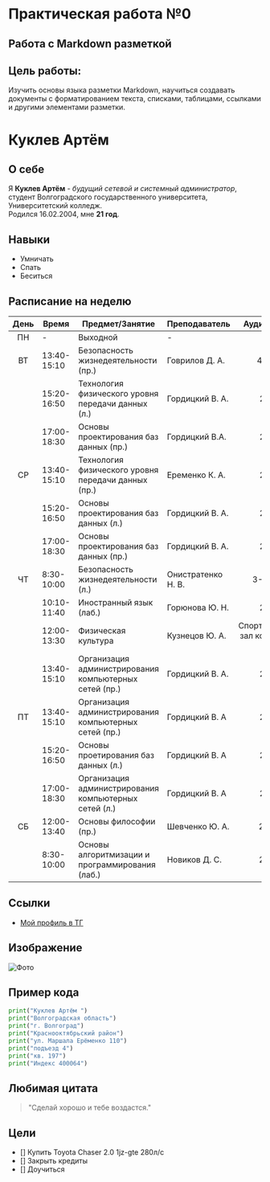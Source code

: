 # Практическая работа №0

## Работа с Markdown разметкой

## Цель работы:
Изучить основы языка разметки Markdown, научиться создавать документы с форматированием текста, списками, таблицами, ссылками и другими элементами разметки.

# Куклев Артём

## О себе
Я **Куклев Артём** - *будущий сетевой и системный администратор*, студент Волгоградского государственного университета, Университетский колледж.  
Родился 16.02.2004, мне **21 год**.

## Навыки
- Умничать
- Спать 
- Беситься

## Расписание на неделю

| День   | Время       | Предмет/Занятие                                                                | Преподаватель                     | Аудитория               |
|:------:|-------------|--------------------------------------------------------------------------------|-----------------------------------|------------------------:|
| ПН     |      -      | Выходной                                                                       | -                                 | -                       |
| ВТ     | 13:40-15:10 | Безопасность жизнедеятельности (пр.)                                           | Говрилов Д. А.                    | 4-03 М                  |
|        | 15:20-16:50 | Технология физического уровня передачи данных (л.)                             | Гордицкий В. А.                   | 2-15 Г                  |
|        | 17:00-18:30 | Основы проектирования баз данных (пр.)                                          | Гордицкий В.А.                    | 2-15 Г                  |
| СР     | 13:40-15:10 | Технология физического уровня передачи данных (пр.)                            | Еременко К. А.                    | 2-15 Г                  |
|        | 15:20-16:50 | Основы проектирования баз данных (л.)                                           | Гордицкий В. А.                   | 2-15 Г                  |
|        | 17:00-18:30 | Основы проектирования баз данных (пр.)                                          | Гордицкий В. А.                   | 2-15 Г                  |
| ЧТ     | 8:30-10:00  | Безопасность жизнедеятельности (л.)                                            | Онистратенко Н. В.                | 3-05 аМ                 |
|        | 10:10-11:40 | Иностранный язык (лаб.)                                                        | Горюнова Ю. Н.                    | 2-15 Г                  |
|        | 12:00-13:30 | Физическая культура                                                            | Кузнецов Ю. А.                    | Спортивный зал корпуса Е|
|        | 13:40-15:10 | Организация администрирования компьютерных сетей (пр.)                         | Гордицкий В. А.                   | 2-15 Г                  |
| ПТ     | 13:40-15:10 | Организация администрирования компьютерных сетей (пр.)                         | Гордицкий В. А                    | 2-15 Г                  |
|        | 15:20-16:50 | Основы проетирования баз данных (л.)                                           | Гордицкий В. А                    | 2-15 Г                  |
|        | 17:00-18:30 | Организация администрирования компьютерных сетей (л.)                          | Гордицкий В. А                    | 2-15 Г                  |
| СБ     | 12:00-13:40 | Основы философии (пр.)                                                         | Шевченко Ю. А.                    | 2-15 А                  |
|        | 8:30-10:00  | Основы алгоритмизации и программирования (лаб.)                                 | Новиков Д. С.                     | 2-10 В                  |

## Ссылки 
- [Мой профиль в ТГ]( https://t.me/S0fren "Куклев Артём")

## Изображение 
![Фото](https://avatars.mds.yandex.net/i?id=12ef93560c26f8d3e50cc0596db0184e2f18ebde-12941940-images-thumbs&n=13)

## Пример кода 
```python 
print("Куклев Артём ")
print("Волгоградская область")
print("г. Волгоград")
print("Краснооктябрьский район")
print("ул. Маршала Ерёменко 110")
print("подъезд 4")
print("кв. 197")
print("Индекс 400064")
```

## Любимая цитата
>"Сделай хорошо и тебе воздастся."

## Цели 
- [] Купить Toyota Chaser 2.0 1jz-gte 280л/c
- [] Закрыть кредиты 
- [] Доучиться
